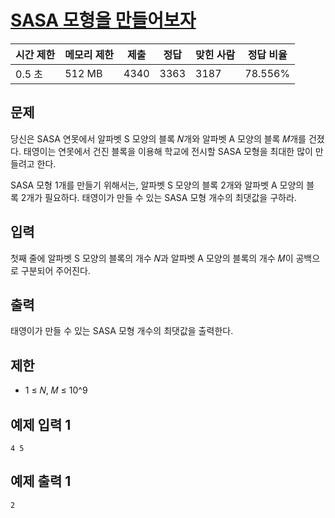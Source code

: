 # [SASA 모형을 만들어보자](https://www.acmicpc.net/problem/23825)

| 시간 제한 | 메모리 제한 | 제출 | 정답 | 맞힌 사람 | 정답 비율 |
| --- | --- | --- | --- | --- | --- |
| 0.5 초 | 512 MB | 4340 | 3363 | 3187 | 78.556% |

## 문제

당신은 SASA 연못에서 알파벳 S 모양의 블록 𝑁개와 알파벳 A 모양의 블록 𝑀개를 건졌다. 태영이는 연못에서 건진 블록을 이용해 학교에 전시할 SASA 모형을 최대한 많이 만들려고 한다.

SASA 모형 1개를 만들기 위해서는, 알파벳 S 모양의 블록 2개와 알파벳 A 모양의 블록 2개가 필요하다. 태영이가 만들 수 있는 SASA 모형 개수의 최댓값을 구하라.

## 입력

첫째 줄에 알파벳 S 모양의 블록의 개수 𝑁과 알파벳 A 모양의 블록의 개수 𝑀이 공백으로 구분되어 주어진다.

## 출력

태영이가 만들 수 있는 SASA 모형 개수의 최댓값을 출력한다.

## 제한

- 1 ≤ 𝑁, 𝑀 ≤ 10^9

## 예제 입력 1

```
4 5

```

## 예제 출력 1

```
2
```
